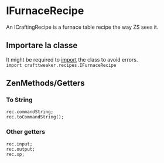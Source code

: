 # IFurnaceRecipe

An ICraftingRecipe is a furnace table recipe the way ZS sees it.

## Importare la classe

It might be required to [import](/AdvancedFunctions/Import/) the class to avoid errors.  
`import crafttweaker.recipes.IFurnaceRecipe`

## ZenMethods/Getters

### To String

```zenscript
rec.commandString;
rec.toCommandString();
```

### Other getters

```zenscript
rec.input;
rec.output;
rec.xp;
```